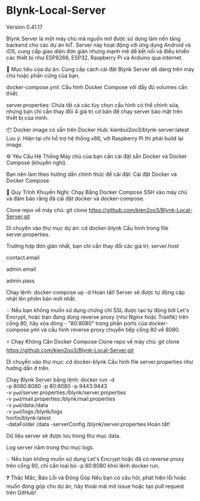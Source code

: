 # Blynk-Local-Server
Version 0.41.17

Blynk Server là một máy chủ mã nguồn mở được sử dụng làm nền tảng backend cho các dự án IoT.
Server này hoạt động với ứng dụng Android và iOS, cung cấp giao diện đơn giản nhưng mạnh mẽ để kết nối và điều khiển các thiết bị như ESP8266, ESP32, Raspberry Pi và Arduino qua internet.

🎯 Mục tiêu của dự án:
Cung cấp cách cài đặt Blynk Server dễ dàng trên máy chủ hoặc phần cứng của bạn.

docker-compose.yml: Cấu hình Docker Compose với đầy đủ volumes cần thiết.

server.properties: Chứa tất cả các tùy chọn cấu hình có thể chỉnh sửa, nhưng bạn chỉ cần thay đổi 4 giá trị cơ bản để chạy server bảo mật trên thiết bị của mình.

📦 Docker image có sẵn trên Docker Hub: kienbui2oo3/blynk-server:latest
Lưu ý: Hiện tại chỉ hỗ trợ hệ thống x86, với Raspberry Pi thì phải build lại image.

⚙️ Yêu Cầu Hệ Thống
Máy chủ của bạn cần cài đặt sẵn Docker và Docker Compose (khuyến nghị).

Bạn nên làm theo hướng dẫn chính thức để cài đặt:
Cài đặt Docker và Docker Compose

🚀 Quy Trình Khuyến Nghị: Chạy Bằng Docker Compose
SSH vào máy chủ và đảm bảo rằng đã cài đặt docker và docker-compose.

Clone repo về máy chủ:
git clone https://github.com/kien2oo3/Blynk-Local-Server.git

Di chuyển vào thư mục dự án:
cd docker-blynk
Cấu hình trong file server.properties.

Trường hợp đơn giản nhất, bạn chỉ cần thay đổi các giá trị:
server.host

contact.email

admin.email

admin.pass

Chạy lệnh:
docker-compose up -d
Hoàn tất! Server sẽ được tự động cập nhật lên phiên bản mới nhất.

💡 Nếu bạn không muốn sử dụng chứng chỉ SSL được tạo tự động bởi Let's Encrypt, hoặc bạn đang dùng reverse proxy (như Nginx hoặc Traefik) trên cổng 80, hãy xóa dòng - "80:8080" trong phần ports của docker-compose.yml và cấu hình reverse proxy chuyển tiếp cổng 80 về 8080.

⚡ Chạy Không Cần Docker Compose
Clone repo về máy chủ:
git clone https://github.com/kien2oo3/Blynk-Local-Server.git

Di chuyển vào thư mục:
cd docker-blynk
Cấu hình file server.properties như hướng dẫn ở trên.

Chạy Blynk Server bằng lệnh:
docker run -d \
 -p 8080:8080 -p 80:8080 -p 9443:9443 \
 -v `pwd`/server.properties:/blynk/server.properties \
 -v `pwd`/mail.properties:/blynk/mail.properties \
 -v `pwd`/data:/data \
 -v `pwd`/logs:/blynk/logs \
 hortio/blynk:latest \
 -dataFolder /data -serverConfig /blynk/server.properties
Hoàn tất!

Dữ liệu server sẽ được lưu trong thư mục data.

Log server nằm trong thư mục logs.

💡 Nếu bạn không muốn sử dụng Let's Encrypt hoặc đã có reverse proxy trên cổng 80, chỉ cần loại bỏ -p 80:8080 khỏi lệnh docker run.

❓ Thắc Mắc, Báo Lỗi và Đóng Góp
Nếu bạn có câu hỏi, phát hiện lỗi hoặc muốn đóng góp cho dự án, hãy thoải mái mở issue hoặc tạo pull request trên GitHub!
